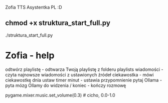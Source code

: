 Zofia TTS Asystentka PL :D

chmod +x struktura_start_full.py
---
./struktura_start_full.py

# Zofia - help
odtwórz playlistę <nazwa> - odtwarza Twoją playlistę z folderu playlists
wiadomości - czyta najnowsze wiadomości z ustawionych źródeł
ciekawostka - mówi ciekawostkę dnia
ustaw timer <x> minut - ustawia przypomnienie
pytaj Ollama <pytanie> - pyta mózg Ollamy
do widzenia / koniec - kończy rozmowę

pygame.mixer.music.set_volume(0.3)  # cicho, 0.0-1.0
